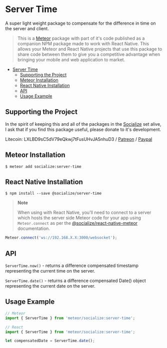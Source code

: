 # Server Time

A super light weight package to compensate for the difference in time on the server and client.

>This is a [Meteor][meteor] package with part of it's code published as a companion NPM package made to work with React Native. This allows your Meteor and React Native projects that use this package to share code between them to give you a competitive advantage when bringing your mobile and web application to market.

<!-- TOC START min:1 max:3 link:true update:true -->
- [Server Time](#server-time)
  - [Supporting the Project](#supporting-the-project)
  - [Meteor Installation](#meteor-installation)
  - [React Native Installation](#react-native-installation)
  - [API](#api)
  - [Usage Example](#usage-example)

<!-- TOC END -->

## Supporting the Project
In the spirit of keeping this and all of the packages in the [Socialize](https://atmospherejs.com/socialize) set alive, I ask that if you find this package useful, please donate to it's development.

Litecoin: LXLBD9sC5dV79eQkwj7tFusUHvJA5nhuD3 / [Patreon](https://www.patreon.com/user?u=4866588) / [Paypal](https://www.paypal.me/copleykj)

## Meteor Installation

```shell
$ meteor add socialize:server-time
```

## React Native Installation

```shell
$ npm install --save @socialize/server-time
```

> **Note**
>
>  When using with React Native, you'll need to connect to a server which hosts the server side Meteor code for your app using `Meteor.connect` as per the [@socialize/react-native-meteor](https://www.npmjs.com/package/@socialize/react-native-meteor#example-usage) documentation.

 ```javascript
Meteor.connect('ws://192.168.X.X:3000/websocket');
 ```

## API

`ServerTime.now()` - returns a difference compensated timestamp representing the current time on the server.

`ServerTime.date()` - returns a difference compensated Date() object representing the current date on the server.

## Usage Example

```javascript
// Meteor
import { ServerTime } from 'meteor/socialize:server-time';
```

```javascript
// React
import { ServerTime } from 'meteor/socialize:server-time';
```

```javascript
let compensatedDate = ServerTime.date();
```

[meteor]: https://meteor.com
